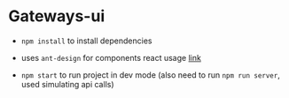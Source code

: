 # Gateways-ui

* `npm install` to install dependencies

* uses `ant-design` for components react usage [link](https://ant.design/)

* `npm start` to run project in dev mode (also need to run `npm run server`, used simulating api calls)
